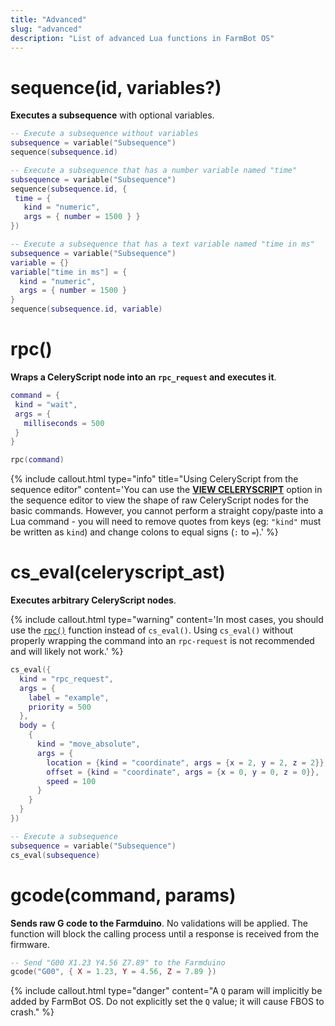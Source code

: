 ```yaml
---
title: "Advanced"
slug: "advanced"
description: "List of advanced Lua functions in FarmBot OS"
---
```


# sequence(id, variables?)

**Executes a subsequence** with optional variables.

```lua
-- Execute a subsequence without variables
subsequence = variable("Subsequence")
sequence(subsequence.id)
```

```lua
-- Execute a subsequence that has a number variable named "time"
subsequence = variable("Subsequence")
sequence(subsequence.id, {
 time = {
   kind = "numeric",
   args = { number = 1500 } }
})
```

```lua
-- Execute a subsequence that has a text variable named "time in ms"
subsequence = variable("Subsequence")
variable = {}
variable["time in ms"] = {
  kind = "numeric",
  args = { number = 1500 }
}
sequence(subsequence.id, variable)
```

# rpc()

**Wraps a CeleryScript node into an `rpc_request` and executes it**.

```lua
command = {
 kind = "wait",
 args = {
   milliseconds = 500
 }
}

rpc(command)
```

{%
include callout.html
type="info"
title="Using CeleryScript from the sequence editor"
content='You can use the **[VIEW CELERYSCRIPT](https://software.farm.bot/docs/sequences#sequence-editor-options)** option in the sequence editor to view the shape of raw CeleryScript nodes for the basic commands. However, you cannot perform a straight copy/paste into a Lua command - you will need to remove quotes from keys (eg: `"kind"` must be written as `kind`) and change colons to equal signs (`:` to `=`).'
%}

# cs_eval(celeryscript_ast)

**Executes arbitrary CeleryScript nodes**.

{%
include callout.html
type="warning"
content='In most cases, you should use the [`rpc()`](#rpc) function instead of `cs_eval()`. Using `cs_eval()` without properly wrapping the command into an `rpc-request` is not recommended and will likely not work.'
%}

```lua
cs_eval({
  kind = "rpc_request",
  args = {
    label = "example",
    priority = 500
  },
  body = {
    {
      kind = "move_absolute",
      args = {
        location = {kind = "coordinate", args = {x = 2, y = 2, z = 2}},
        offset = {kind = "coordinate", args = {x = 0, y = 0, z = 0}},
        speed = 100
      }
    }
  }
})
```

```lua
-- Execute a subsequence
subsequence = variable("Subsequence")
cs_eval(subsequence)
```

# gcode(command, params)

**Sends raw G code to the Farmduino**. No validations will be applied. The function will block the calling process until a response is received from the firmware.

```lua
-- Send "G00 X1.23 Y4.56 Z7.89" to the Farmduino
gcode("G00", { X = 1.23, Y = 4.56, Z = 7.89 })
```

{%
include callout.html
type="danger"
content="A `Q` param will implicitly be added by FarmBot OS. Do not explicitly set the `Q` value; it will cause FBOS to crash."
%}
